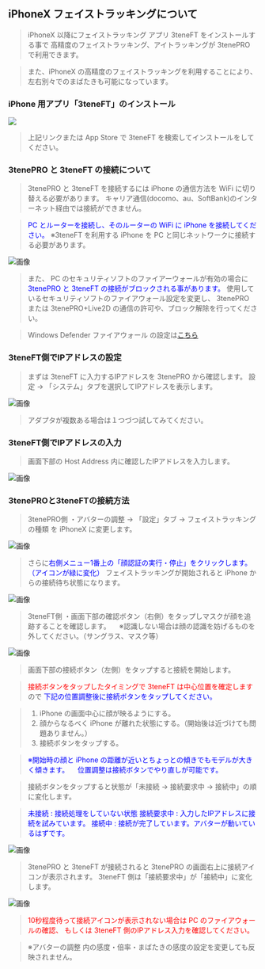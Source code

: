 ## iPhoneX フェイストラッキングについて

>iPhoneX 以降にフェイストラッキング アプリ 3teneFT をインストールする事で
>高精度のフェイストラッキング、アイトラッキングが 3tenePRO で利用できます。

>また、iPhoneX の高精度のフェイストラッキングを利用することにより、
>左右別々でのまばたきも可能になっています。


### iPhone 用アプリ「3teneFT」のインストール

<a href="https://itunes.apple.com/jp/app/3teneft/id1452730104" target="_blank"><img src="image/App_Store.png"/></a>

>上記リンクまたは App Store で 3teneFT を検索してインストールをしてください。

### 3tenePRO と 3teneFT の接続について

>3tenePRO と 3teneFT を接続するには iPhone の通信方法を WiFi に切り替える必要があります。
>キャリア通信(docomo、au、SoftBank)のインターネット経由では接続ができません。

><font color="Blue">PC とルーターを接続し、そのルーターの WiFi に iPhone を接続してください。</font>
>※3teneFT を利用する iPhone を PC と同じネットワークに接続する必要があります。

![画像](image/iphonex_ft_howto_0.jpg "")

>また、 PC のセキュリティソフトのファイアーウォールが有効の場合に
><font color="Blue">3tenePRO と 3teneFT の接続がブロックされる事があります。</font>
>使用しているセキュリティソフトのファイアウォール設定を変更し、
>3tenePRO または 3tenePRO+Live2D の通信の許可や、ブロック解除を行ってください。

>Windows Defender ファイアウォール の設定は<a href="https://support.microsoft.com/ja-jp/help/4028544/windows-10-turn-windows-defender-firewall-on-or-off" target="_blank">こちら</a>


### 3teneFT側でIPアドレスの設定

>まずは 3teneFT に入力するIPアドレスを 3tenePRO から確認します。
>設定 → 「システム」タブを選択してIPアドレスを表示します。


![画像](image/iphonex_ft_howto_1.png "")

>アダプタが複数ある場合は１つづつ試してみてください。


### 3teneFT側でIPアドレスの入力

>画面下部の Host Address 内に確認したIPアドレスを入力します。

![画像](image/iphonex_ft_howto_2.jpg "")

### 3tenePROと3teneFTの接続方法

>3tenePRO側
>・アバターの調整 → 「設定」タブ → フェイストラッキングの種類 を iPhoneX に変更します。

![画像](image/iphonex_ft_howto_3.png "")


>さらに<font color="Blue">右側メニュー1番上の「顔認証の実行・停止」をクリックします。（アイコンが緑に変化）</font>
>フェイストラッキングが開始されると iPhone からの接続待ち状態になります。


![画像](image/iphonex_ft_howto_4.png "")

>3teneFT側
>・画面下部の確認ボタン（右側）をタップしマスクが顔を追跡することを確認します。
>　※認識しない場合は顔の認識を妨げるものを外してください。（サングラス、マスク等）


![画像](image/iphonex_ft_howto_5.jpg "")

>画面下部の接続ボタン（左側）をタップすると接続を開始します。

><font color="Red">接続ボタンをタップしたタイミングで 3teneFT は中心位置を確定します</font>ので
><font color="Blue">下記の位置調整後に接続ボタンをタップしてください。</font>

>1. iPhone の画面中心に顔が映るようにする。
>2. 顔からなるべく iPhone が離れた状態にする。（開始後は近づけても問題ありません。）
>3. 接続ボタンをタップする。

><font color="Blue">※開始時の顔と iPhone の距離が近いとちょっとの傾きでもモデルが大きく傾きます。</font>
>　<font color="Blue">位置調整は接続ボタンでやり直しが可能です。</font>

>接続ボタンをタップすると状態が「未接続 → 接続要求中 → 接続中」の順に変化します。

><font color="Blue">未接続 : 接続処理をしていない状態
>接続要求中 : 入力したIPアドレスに接続を試みています。
>接続中 : 接続が完了しています。アバターが動いているはずです。</font>

![画像](image/iphonex_ft_howto_6.jpg "")

>3tenePRO と 3teneFT が接続されると 3tenePRO の画面右上に接続アイコンが表示されます。
>3teneFT 側は「接続要求中」が「接続中」に変化します。

![画像](image/iphonex_ft_howto_7.png "")

><font color="Red">10秒程度待って接続アイコンが表示されない場合は PC のファイアウォールの確認、
>もしくは 3teneFT 側のIPアドレス入力を確認してください。</font>

>※アバターの調整 内の感度・倍率・まばたきの感度の設定を変更しても反映されません。




